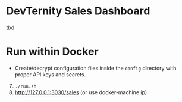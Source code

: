 
DevTernity Sales Dashboard
==========================

tbd

Run within Docker
===========================

* Create/decrypt configuration files inside the `config` directory with proper API keys and secrets.
7. `./run.sh`
8. <http://127.0.0.1:3030/sales> (or use docker-machine ip)

